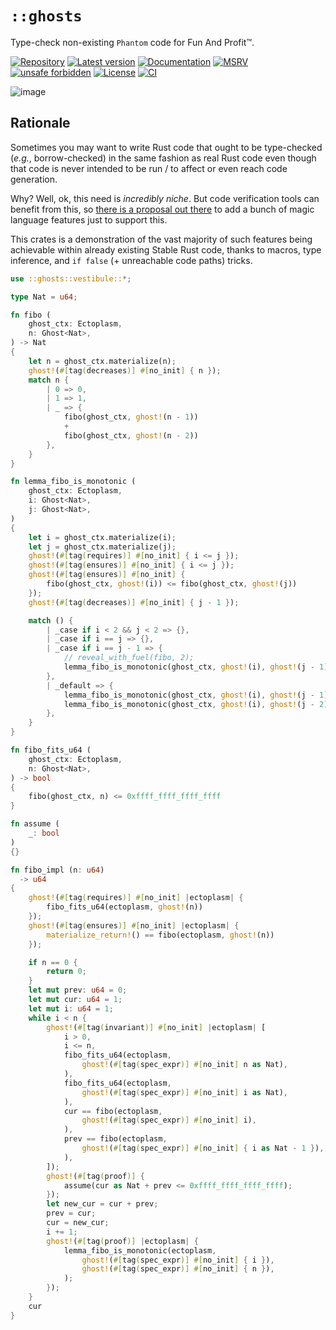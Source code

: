 # `::ghosts`

Type-check non-existing `Phantom` code for Fun And Profit™.

[![Repository](https://img.shields.io/badge/repository-GitHub-brightgreen.svg)](
https://github.com/danielhenrymantilla/ghosts.rs)
[![Latest version](https://img.shields.io/crates/v/ghosts.svg)](
https://crates.io/crates/ghosts)
[![Documentation](https://docs.rs/ghosts/badge.svg)](
https://docs.rs/ghosts)
[![MSRV](https://img.shields.io/badge/MSRV-1.56.0-white)](
https://gist.github.com/danielhenrymantilla/8e5b721b3929084562f8f65668920c33)
[![unsafe forbidden](https://img.shields.io/badge/unsafe-forbidden-success.svg)](
https://github.com/rust-secure-code/safety-dance/)
[![License](https://img.shields.io/crates/l/ghosts.svg)](
https://github.com/danielhenrymantilla/ghosts.rs/blob/master/LICENSE-ZLIB)
[![CI](https://github.com/danielhenrymantilla/ghosts.rs/workflows/CI/badge.svg)](
https://github.com/danielhenrymantilla/ghosts.rs/actions)

![image](https://user-images.githubusercontent.com/9920355/166281534-7a38e90c-aa9a-47be-83e5-fa64d1fa1249.png)

<!-- Templated by `cargo-generate` using https://github.com/danielhenrymantilla/proc-macro-template -->

## Rationale

Sometimes you may want to write Rust code that ought to be type-checked
(_e.g._, borrow-checked) in the same fashion as real Rust code even though
that code is never intended to be run / to affect or even reach code
generation.

Why? Well, ok, this need is _incredibly niche_. But code verification tools can
benefit from this, so [there is a proposal out there] to add a bunch of magic
language features just to support this.

[there is a proposal out there]: https://github.com/rust-lang/lang-team/issues/161

This crates is a demonstration of the vast majority of such features being
achievable within already existing Stable Rust code, thanks to macros, type
inference, and `if false` (+ unreachable code paths) tricks.

```rust
use ::ghosts::vestibule::*;

type Nat = u64;

fn fibo (
    ghost_ctx: Ectoplasm,
    n: Ghost<Nat>,
) -> Nat
{
    let n = ghost_ctx.materialize(n);
    ghost!(#[tag(decreases)] #[no_init] { n });
    match n {
        | 0 => 0,
        | 1 => 1,
        | _ => {
            fibo(ghost_ctx, ghost!(n - 1))
            +
            fibo(ghost_ctx, ghost!(n - 2))
        },
    }
}

fn lemma_fibo_is_monotonic (
    ghost_ctx: Ectoplasm,
    i: Ghost<Nat>,
    j: Ghost<Nat>,
)
{
    let i = ghost_ctx.materialize(i);
    let j = ghost_ctx.materialize(j);
    ghost!(#[tag(requires)] #[no_init] { i <= j });
    ghost!(#[tag(ensures)] #[no_init] { i <= j });
    ghost!(#[tag(ensures)] #[no_init] {
        fibo(ghost_ctx, ghost!(i)) <= fibo(ghost_ctx, ghost!(j))
    });
    ghost!(#[tag(decreases)] #[no_init] { j - 1 });

    match () {
        | _case if i < 2 && j < 2 => {},
        | _case if i == j => {},
        | _case if i == j - 1 => {
            // reveal_with_fuel(fibo, 2);
            lemma_fibo_is_monotonic(ghost_ctx, ghost!(i), ghost!(j - 1));
        },
        | _default => {
            lemma_fibo_is_monotonic(ghost_ctx, ghost!(i), ghost!(j - 1));
            lemma_fibo_is_monotonic(ghost_ctx, ghost!(i), ghost!(j - 2));
        },
    }
}

fn fibo_fits_u64 (
    ghost_ctx: Ectoplasm,
    n: Ghost<Nat>,
) -> bool
{
    fibo(ghost_ctx, n) <= 0xffff_ffff_ffff_ffff
}

fn assume (
    _: bool
)
{}

fn fibo_impl (n: u64)
  -> u64
{
    ghost!(#[tag(requires)] #[no_init] |ectoplasm| {
        fibo_fits_u64(ectoplasm, ghost!(n))
    });
    ghost!(#[tag(ensures)] #[no_init] |ectoplasm| {
        materialize_return!() == fibo(ectoplasm, ghost!(n))
    });

    if n == 0 {
        return 0;
    }
    let mut prev: u64 = 0;
    let mut cur: u64 = 1;
    let mut i: u64 = 1;
    while i < n {
        ghost!(#[tag(invariant)] #[no_init] |ectoplasm| [
            i > 0,
            i <= n,
            fibo_fits_u64(ectoplasm,
                ghost!(#[tag(spec_expr)] #[no_init] n as Nat),
            ),
            fibo_fits_u64(ectoplasm,
                ghost!(#[tag(spec_expr)] #[no_init] i as Nat),
            ),
            cur == fibo(ectoplasm,
                ghost!(#[tag(spec_expr)] #[no_init] i),
            ),
            prev == fibo(ectoplasm,
                ghost!(#[tag(spec_expr)] #[no_init] { i as Nat - 1 }),
            ),
        ]);
        ghost!(#[tag(proof)] {
            assume(cur as Nat + prev <= 0xffff_ffff_ffff_ffff);
        });
        let new_cur = cur + prev;
        prev = cur;
        cur = new_cur;
        i += 1;
        ghost!(#[tag(proof)] |ectoplasm| {
            lemma_fibo_is_monotonic(ectoplasm,
                ghost!(#[tag(spec_expr)] #[no_init] { i }),
                ghost!(#[tag(spec_expr)] #[no_init] { n }),
            );
        });
    }
    cur
}
```

